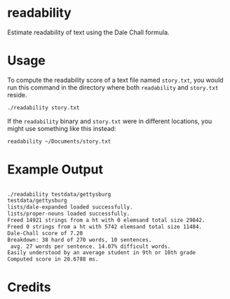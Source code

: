 # readability
Estimate readability of text using the Dale Chall formula.

# Usage

To compute the readability score of a text file named `story.txt`, you would run 
this command in the directory where both `readability` and `story.txt` reside.
```sh
./readability story.txt
```
If the `readability` binary and `story.txt` were in different locations, you 
might use something like this instead:
```sh
readability ~/Documents/story.txt
```

# Example Output

```sh

./readability testdata/gettysburg
testdata/gettysburg
lists/dale-expanded loaded successfully.
lists/proper-nouns loaded successfully.
Freed 14921 strings from a ht with 0 elemsand total size 29842.
Freed 0 strings from a ht with 5742 elemsand total size 11484.
Dale-Chall score of 7.20
Breakdown: 38 hard of 270 words, 10 sentences.
 avg. 27 words per sentence. 14.07% difficult words.
Easily understood by an average student in 9th or 10th grade
Computed score in 20.6788 ms.

````


# Credits
